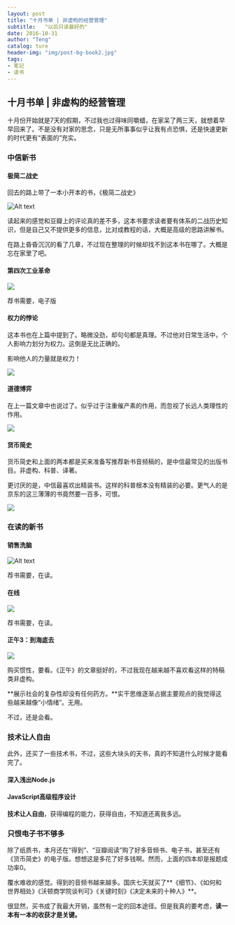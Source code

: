 ```yaml
---
layout: post
title: "十月书单 | 非虚构的经营管理"
subtitle:   "以后只读最好的"
date: 2016-10-31
author: "Teng"
catalog: ture
header-img: "img/post-bg-book2.jpg"
tags:
- 笔记
- 读书
---
```



## 十月书单 | 非虚构的经营管理

十月份开始就是7天的假期，不过我也过得味同嚼蜡，在家呆了两三天，就想着早早回来了。不是没有对家的思念，只是无所事事似乎让我有点恐惧，还是快速更新的时代更有“表面的”充实。

### 中信新书

#### 极简二战史

回去的路上带了一本小开本的书，《极简二战史》

![Alt text](http://7xtgob.com1.z0.glb.clouddn.com/16-10-31/2872447.jpg)

读起来的感觉和豆瓣上的评论真的差不多，这本书要求读者要有体系的二战历史知识，但是自己又不提供更多的信息，比对成教程的话，大概是高级的思路讲解书。

在路上昏昏沉沉的看了几章，不过现在整理的时候却找不到这本书在哪了。大概是忘在家里了吧。

#### 第四次工业革命

![](http://7xtgob.com1.z0.glb.clouddn.com/16-10-31/79819397.jpg)

荐书需要，电子版

#### 权力的悖论

这本书也在上篇中提到了。略微没劲，却句句都是真理。不过他对日常生活中，个人影响力划分为权力。这倒是无比正确的。

影响他人的力量就是权力！

![](http://7xtgob.com1.z0.glb.clouddn.com/16-10-31/7619908.jpg)

#### 道德博弈

在上一篇文章中也说过了。似乎过于注重催产素的作用，而忽视了长远人类理性的作用。


![](http://7xtgob.com1.z0.glb.clouddn.com/16-10-31/16642351.jpg)

#### 货币简史

货币简史和上面的两本都是买来准备写推荐新书音频稿的，是中信最常见的出版书目。非虚构、科普、译著。

更讨厌的是，中信最喜欢出精装书。这样的科普根本没有精装的必要。更气人的是京东的这三薄薄的书竟然要一百多，可恨。

![](http://7xtgob.com1.z0.glb.clouddn.com/16-10-31/1712967.jpg)

### 在读的新书

#### 销售洗脑

![Alt text](http://7xtgob.com1.z0.glb.clouddn.com/16-10-31/75139316.jpg)

荐书需要，在读。

#### 在线

![](http://7xtgob.com1.z0.glb.clouddn.com/16-10-31/1074110.jpg)

荐书需要，在读。

#### 正午3：到海底去

![](http://7xtgob.com1.z0.glb.clouddn.com/16-10-31/69515482.jpg)

购买惯性，要看。《正午》的文章挺好的，不过我现在越来越不喜欢看这样的特稿类非虚构。

**展示社会的复杂性却没有任何药方。**实干思维逐渐占据主要观点的我觉得这些越来越像“小情绪”。无用。

不过，还是会看。

### 技术让人自由

此外，还买了一些技术书，不过，这些大块头的天书，真的不知道什么时候才能看完了。

#### 深入浅出Node.js

#### JavaScript高级程序设计

**技术让人自由**，获得编程的能力，获得自由，不知道还离我多远。

### 只恨电子书不够多

除了纸质书，本月还在“得到”、“豆瓣阅读”购了好多音频书、电子书，甚至还有《货币简史》的电子版。想想这是多花了好多钱啊。然而，上面的四本却是报题成功率0。

覆水难收的感觉。得到的音频书越来越多。国庆七天就买了**《细节》、《如何和世界相处》《沃顿商学院谈判可》《关键时刻》《决定未来的十种人》**。

很显然，买书成了我最大开销，虽然有一定的回本途径。但是我真的要考虑，**读一本有一本的收获才是关键。**
